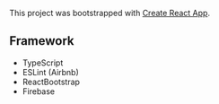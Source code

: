 This project was bootstrapped with [Create React App](https://github.com/facebook/create-react-app).

## Framework
- TypeScript
- ESLint (Airbnb)
- ReactBootstrap
- Firebase
